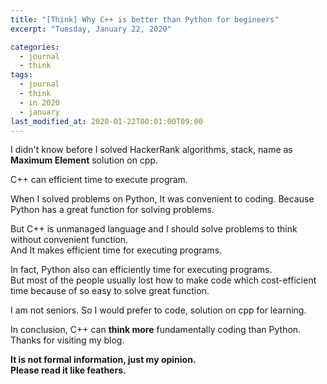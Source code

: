 ```yaml
---
title: "[Think] Why C++ is better than Python for begineers"
excerpt: "Tuesday, January 22, 2020"

categories:
  - journal
  - think
tags:
  - journal
  - think
  - in 2020
  - january
last_modified_at: 2020-01-22T00:01:00T09:00
---
```

I didn't know before I solved HackerRank algorithms, stack, name as **Maximum Element** solution on cpp.  

C++ can efficient time to execute program.  

When I solved problems on Python, It was convenient to coding. Because Python has a great function for solving problems.  

But C++ is unmanaged language and I should solve problems to think without convenient function.  
And It makes efficient time for executing programs.  

In fact, Python also can efficiently time for executing programs.  
But most of the people usually lost how to make code which cost-efficient time because of so easy to solve great function.  

I am not seniors. So I would prefer to code, solution on cpp for learning.  

In conclusion, C++ can **think more** fundamentally coding than Python.  
Thanks for visiting my blog.  

**It is not formal information, just my opinion.**  
**Please read it like feathers.**  

